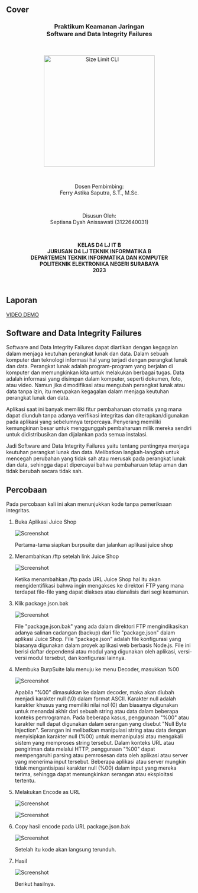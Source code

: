 ## Cover

<h3 align="center">
    <b>Praktikum Keamanan Jaringan</b><br>
    Software and Data Integrity Failures
</h3>
<br>
<p align="center">
  <img src="../image/Logo_PENS.png" alt="Size Limit CLI" width="300">
</p>
<br>
<p align="center">
    Dosen Pembimbing:<br>
    Ferry Astika Saputra, S.T., M.Sc.
</p>
<br>
<p align="center">
    Disusun Oleh:<br>
    Septiana Dyah Anissawati (3122640031)
</p>
<br>
<p align="center">
    <b>
        KELAS D4 LJ IT B <br>
        JURUSAN D4 LJ TEKNIK INFORMATIKA B<br>
        DEPARTEMEN TEKNIK INFORMATIKA DAN KOMPUTER <br> 
        POLITEKNIK ELEKTRONIKA NEGERI SURABAYA <br>
        2023
    </b>
</p>
<br>

## Laporan

[VIDEO DEMO](https://drive.google.com/drive/folders/1Dp0PYbuwKfM34pbiMiGeTPeclaHBcVvL?usp=sharing)

## Software and Data Integrity Failures

Software and Data Integrity Failures dapat diartikan dengan kegagalan dalam menjaga keutuhan perangkat lunak dan data. Dalam sebuah komputer dan teknologi informasi hal yang terjadi dengan perangkat lunak dan data. Perangkat lunak adalah program-program yang berjalan di komputer dan memungkinkan kita untuk melakukan berbagai tugas. Data adalah informasi yang disimpan dalam komputer, seperti dokumen, foto, atau video. Namun jika dimodifikasi atau mengubah perangkat lunak atau data tanpa izin, itu merupakan kegagalan dalam menjaga keutuhan perangkat lunak dan data.

Aplikasi saat ini banyak memiliki fitur pembaharuan otomatis yang mana dapat diunduh tanpa adanya verifikasi integritas dan diterapkan/digunakan pada aplikasi yang sebelumnya terpercaya. Penyerang memiliki kemungkinan besar untuk menggunggah pembaharuan milik mereka sendiri untuk didistribusikan dan dijalankan pada semua instalasi.

Jadi Software and Data Integrity Failures yaitu tentang pentingnya menjaga keutuhan perangkat lunak dan data. Melibatkan langkah-langkah untuk mencegah perubahan yang tidak sah atau merusak pada perangkat lunak dan data, sehingga dapat dipercayai bahwa pembaharuan tetap aman dan tidak berubah secara tidak sah.

## Percobaan

Pada percobaan kali ini akan menunjukkan kode tanpa pemeriksaan integritas.

1. Buka Aplikasi Juice Shop

    ![Screenshot](../image/task-7/1.png)

    Pertama-tama siapkan burpsuite dan jalankan aplikasi juice shop

2. Menambahkan /ftp setelah link Juice Shop

    ![Screenshot](../image/task-7/2.png)

    Ketika menambahkan /ftp pada URL Juice Shop hal itu akan mengidentifikasi bahwa ingin mengakses ke direktori FTP yang mana terdapat file-file yang dapat diakses atau dianalisis dari segi keamanan.

3. Klik package.json.bak

    ![Screenshot](../image/task-7/3.png)

    File "package.json.bak" yang ada dalam direktori FTP mengindikasikan adanya salinan cadangan (backup) dari file "package.json" dalam aplikasi Juice Shop. File "package.json" adalah file konfigurasi yang biasanya digunakan dalam proyek aplikasi web berbasis Node.js. File ini berisi daftar dependensi atau modul yang digunakan oleh aplikasi, versi-versi modul tersebut, dan konfigurasi lainnya.

4. Membuka BurpSuite lalu menuju ke menu Decoder, masukkan %00

    ![Screenshot](../image/task-7/4.png)

    Apabila "%00" dimasukkan ke dalam decoder, maka akan diubah menjadi karakter null (\0) dalam format ASCII. Karakter null adalah karakter khusus yang memiliki nilai nol (0) dan biasanya digunakan untuk menandai akhir dari sebuah string atau data dalam beberapa konteks pemrograman. Pada beberapa kasus, penggunaan "%00" atau karakter null dapat digunakan dalam serangan yang disebut "Null Byte Injection". Serangan ini melibatkan manipulasi string atau data dengan menyisipkan karakter null (%00) untuk memanipulasi atau mengakali sistem yang memproses string tersebut. Dalam konteks URL atau pengiriman data melalui HTTP, penggunaan "%00" dapat mempengaruhi parsing atau pemrosesan data oleh aplikasi atau server yang menerima input tersebut. Beberapa aplikasi atau server mungkin tidak mengantisipasi karakter null (%00) dalam input yang mereka terima, sehingga dapat memungkinkan serangan atau eksploitasi tertentu.

5. Melakukan Encode as URL

    ![Screenshot](../image/task-7/5.png)

    ![Screenshot](../image/task-7/hasil-5.png)

6. Copy hasil encode pada URL package.json.bak

    ![Screenshot](../image/task-7/6.png)

    Setelah itu kode akan langsung terunduh.

7. Hasil

    ![Screenshot](../image/task-7/7.png)

    Berikut hasilnya.
